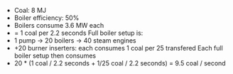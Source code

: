 * Coal: 8 MJ
* Boiler efficiency: 50%
* Boilers consume 3.6 MW each
* = 1 coal per 2.2 seconds
Full boiler setup is:
 * 1 pump -> 20 boilers -> 40 steam engines
 * +20 burner inserters: each consumes 1 coal per 25 transfered
Each full boiler setup then consumes
 * 20 * (1 coal / 2.2 seconds + 1/25 coal / 2.2 seconds) = 9.5 coal / second
